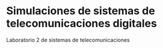 # Simulaciones de sistemas de telecomunicaciones digitales
 Laboratorio 2 de sistemas de telecomunicaciones
